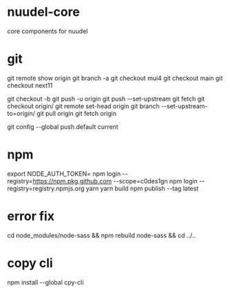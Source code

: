 # nuudel-core

core components for nuudel

# git

git remote show origin
git branch -a
git checkout mui4
git checkout main
git checkout next11

git checkout -b <newbranch>
git push -u origin <newbranch>
git push --set-upstream <remote-name> <local-branch-name>
git fetch
git checkout origin/<branch>
git remote set-head origin <branch>
git branch --set-upstream-to=origin/<branch>
git pull origin <branch>
git fetch origin <branch>

git config --global push.default current

# npm

export NODE_AUTH_TOKEN=
npm login --registry=https://npm.pkg.github.com --scope=c0des1gn
npm login --registry=registry.npmjs.org
yarn
yarn build
npm publish --tag latest

# error fix

cd node_modules/node-sass && npm rebuild node-sass && cd ../..

# copy cli

npm install --global cpy-cli
